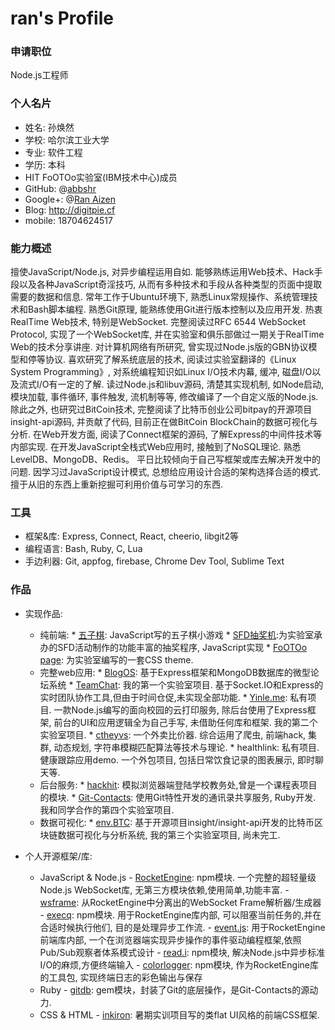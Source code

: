 ran's Profile
===

### 申请职位
Node.js工程师

### 个人名片
+ 姓名: 孙焕然
+ 学校: 哈尔滨工业大学
+ 专业: 软件工程
+ 学历: 本科
+ HIT FoOTOo实验室(IBM技术中心)成员
+ GitHub: @[abbshr](http://github.com/abbshr)
+ Google+: @[Ran Aizen](http://plus.google.com/u/+RanAizen)
+ Blog: http://digitpie.cf
+ mobile: 18704624517

### 能力概述
 
擅使JavaScript/Node.js, 对异步编程运用自如. 能够熟练运用Web技术、Hack手段以及各种JavaScript奇淫技巧, 从而有多种技术和手段从各种类型的页面中提取需要的数据和信息. 
常年工作于Ubuntu环境下, 熟悉Linux常规操作、系统管理技术和Bash脚本编程. 熟悉Git原理, 能熟练使用Git进行版本控制以及应用开发. 
热衷RealTime Web技术, 特别是WebSocket. 完整阅读过RFC 6544 WebSocket Protocol, 实现了一个WebSocket库, 并在实验室和俱乐部做过一期关于RealTime Web的技术分享讲座. 对计算机网络有所研究, 曾实现过Node.js版的GBN协议模型和停等协议. 
喜欢研究了解系统底层的技术, 阅读过实验室翻译的《Linux System Programming》, 对系统编程知识如Linux I/O技术内幕, 缓冲, 磁盘I/O以及流式I/O有一定的了解. 
读过Node.js和libuv源码, 清楚其实现机制, 如Node启动, 模块加载, 事件循环, 事件触发, 流机制等等, 修改编译了一个自定义版的Node.js.
除此之外, 也研究过BitCoin技术, 完整阅读了比特币创业公司bitpay的开源项目insight-api源码, 并贡献了代码, 目前正在做BitCoin BlockChain的数据可视化与分析.
在Web开发方面, 阅读了Connect框架的源码, 了解Express的中间件技术等内部实现.
在开发JavaScript全栈式Web应用时, 接触到了NoSQL理论. 熟悉LevelDB、MongoDB、Redis。
平日比较倾向于自己写框架或库去解决开发中的问题. 因学习过JavaScript设计模式, 总想给应用设计合适的架构选择合适的模式. 擅于从旧的东西上重新挖掘可利用价值与可学习的东西.

### 工具
+ 框架&库: Express, Connect, React, cheerio, libgit2等
+ 编程语言: Bash, Ruby, C, Lua
+ 手边利器: Git, appfog, firebase, Chrome Dev Tool, Sublime Text

### 作品
+ 实现作品: 
  - 纯前端:
	    * [五子棋](https://github.com/abbshr/JSCode/tree/master/%E4%BA%94%E5%AD%90%E6%A3%8B): JavaScript写的五子棋小游戏
	    * [SFD抽奖机](https://github.com/FoOTOo/SFD2013-Harbin):为实验室承办的SFD活动制作的功能丰富的抽奖程序, JavaScript实现
	    * [FoOTOo page](http://footoo.github.io/): 为实验室编写的一套CSS theme.
  - 完整web应用:
	    * [BlogOS](https://github.com/abbshr/BlogOS): 基于Express框架和MongoDB数据库的微型论坛系统
	    * [TeamChat](https://github.com/abbshr/FoOTOoRTCA): 我的第一个实验室项目. 基于Socket.IO和Express的实时团队协作工具,但由于时间仓促,未实现全部功能.
	    * [Yinle.me](https://github.com/FoOTOo/Yinle.me): 私有项目. 一款Node.js编写的面向校园的云打印服务, 除后台使用了Express框架, 前台的UI和应用逻辑全为自己手写, 未借助任何库和框架. 我的第二个实验室项目.
	    * [ctheyvs](https://github.com/abbshr/ctheyvs): 一个外卖比价器. 综合运用了爬虫, 前端hack, 集群, 动态规划, 字符串模糊匹配算法等技术与理论.
	    * healthlink: 私有项目. 健康跟踪应用demo. 一个外包项目, 包括日常饮食记录的图表展示, 即时聊天等.
  - 后台服务:
	    * [hackhit](https://github.com/abbshr/hackhit): 模拟浏览器端登陆学校教务处,曾是一个课程表项目的模块.
	    * [Git-Contacts](https://github.com/AustinChou/Git-Contacts): 使用Git特性开发的通讯录共享服务, Ruby开发. 我和同学合作的第四个实验室项目.
  - 数据可视化:
	    * [env.BTC](https://github.com/abbshr/env.BTC): 基于开源项目insight/insight-api开发的比特币区块链数据可视化与分析系统, 我的第三个实验室项目, 尚未完工.

+ 个人开源框架/库:
  * JavaScript & Node.js
	    - [RocketEngine](https://github.com/abbshr/RocketEngine): npm模块. 一个完整的超轻量级Node.js WebSocket库, 无第三方模块依赖,使用简单,功能丰富.
	    - [wsframe](https://github.com/abbshr/wsframe): 从RocketEngine中分离出的WebSocket Frame解析器/生成器
	    - [execq](https://github.com/abbshr/execQ): npm模块. 用于RocketEngine库内部, 可以阻塞当前任务的,并在合适时候执行他们, 目的是处理异步工作流.
	    - [event.js](https://github.com/abbshr/event.js): 用于RocketEngine前端库内部, 一个在浏览器端实现异步操作的事件驱动编程框架,依照Pub/Sub观察者体系模式设计
	    - [read.i](https://github.com/abbshr/read.i): npm模块, 解决Node.js中异步标准I/O的麻烦,方便终端输入
	    - [colorlogger](https://github.com/abbshr/colorlogger): npm模块, 作为RocketEngine库的工具包, 实现终端日志的彩色输出与保存  
  * Ruby
	    - [gitdb](https://github.com/AustinChou/Git-Contacts/tree/git-repository): gem模块，封装了Git的底层操作，是Git-Contacts的源动力.
  * CSS & HTML
	    - [inkiron](https://github.com/abbshr/inkiron): 暑期实训项目写的类flat UI风格的前端CSS框架.
